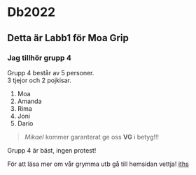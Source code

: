 # Db2022

## Detta är Labb1 för Moa Grip

### Jag tillhör grupp 4

Grupp 4 består av 5 personer.  
3 tjejor och 2 pojkisar.
1. Moa
2. Amanda
3. Rima
4. Joni
5. Dario

> *Mikael* kommer garanterat ge oss **VG** i betyg!!!

Grupp 4 är bäst, ingen protest!

För att läsa mer om vår grymma utb gå till hemsidan vettja! [iths](https://www.iths.se/)
